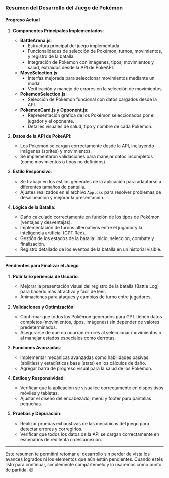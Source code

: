 ### **Resumen del Desarrollo del Juego de Pokémon**

#### **Progreso Actual**

1. **Componentes Principales Implementados**:
   - **BattleArena.js**:
     - Estructura principal del juego implementada.
     - Funcionalidades de selección de Pokémon, turnos, movimientos, y registro de la batalla.
     - Integración de Pokémon con imágenes, tipos, movimientos y salud, extraídos desde la API de PokeAPI.
   - **MoveSelection.js**:
     - Interfaz mejorada para seleccionar movimientos mediante un modal.
     - Verificación y manejo de errores en la selección de movimientos.
   - **PokemonSelection.js**:
     - Selección de Pokémon funcional con datos cargados desde la API.
   - **PokemonCard.js y Opponent.js**:
     - Representación gráfica de los Pokémon seleccionados por el jugador y el oponente.
     - Detalles visuales de salud, tipo y nombre de cada Pokémon.

2. **Datos de la API de PokeAPI**:
   - Los Pokémon se cargan correctamente desde la API, incluyendo imágenes (sprites) y movimientos.
   - Se implementaron validaciones para manejar datos incompletos (como movimientos o tipos no definidos).

3. **Estilo Responsivo**:
   - Se trabajó en los estilos generales de la aplicación para adaptarse a diferentes tamaños de pantalla.
   - Ajustes realizados en el archivo `App.css` para resolver problemas de desalineación y mejorar la presentación.

4. **Lógica de la Batalla**:
   - Daño calculado correctamente en función de los tipos de Pokémon (ventajas y desventajas).
   - Implementación de turnos alternativos entre el jugador y la inteligencia artificial (GPT Red).
   - Gestión de los estados de la batalla: inicio, selección, combate y finalización.
   - Registro detallado de los eventos de la batalla en un historial visible.

---

#### **Pendientes para Finalizar el Juego**

1. **Pulir la Experiencia de Usuario**:
   - Mejorar la presentación visual del registro de la batalla (Battle Log) para hacerlo más atractivo y fácil de leer.
   - Animaciones para ataques y cambios de turno entre jugadores.

2. **Validaciones y Optimización**:
   - Confirmar que todos los Pokémon generados para GPT tienen datos completos (movimientos, tipos, imágenes) sin depender de valores predeterminados.
   - Asegurarse de que no ocurran errores al seleccionar movimientos o al manejar estados especiales como derrotas.

3. **Funciones Avanzadas**:
   - Implementar mecánicas avanzadas como habilidades pasivas (abilities) y estadísticas base (stats) en los cálculos de daño.
   - Agregar barra de progreso visual para la salud de los Pokémon.

4. **Estilos y Responsividad**:
   - Verificar que la aplicación se visualice correctamente en dispositivos móviles y tabletas.
   - Ajustar el diseño del encabezado, menú y footer para pantallas pequeñas.

5. **Pruebas y Depuración**:
   - Realizar pruebas exhaustivas de las mecánicas del juego para detectar errores y corregirlos.
   - Verificar que todos los datos de la API se cargan correctamente en escenarios de red lenta o desconexión.

---

Este resumen te permitirá retomar el desarrollo sin perder de vista los avances logrados ni los elementos que aún están pendientes. Cuando estés listo para continuar, simplemente compártemelo y lo usaremos como punto de partida. 😊